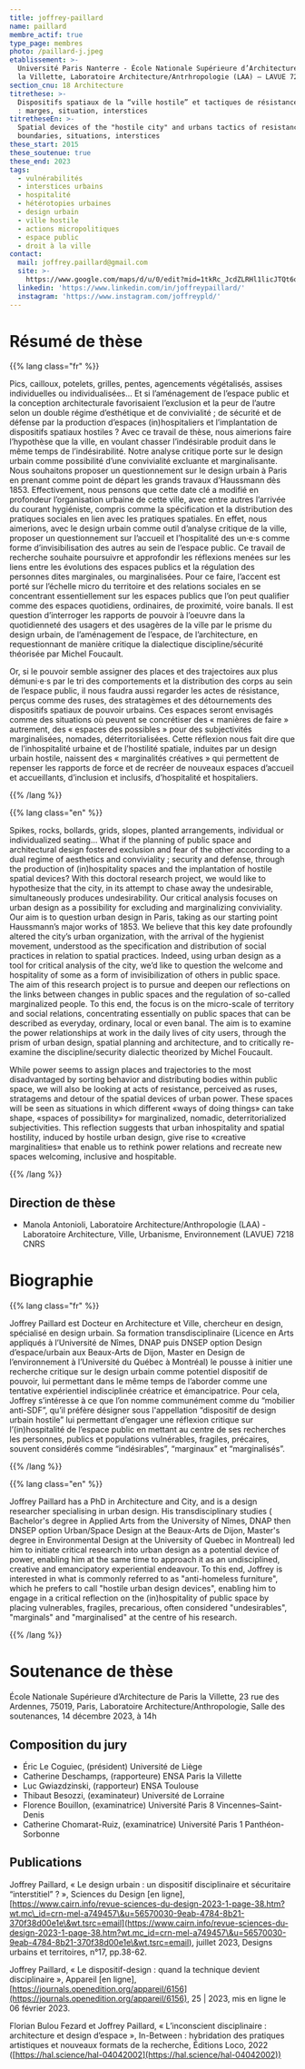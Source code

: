 ```yaml
---
title: joffrey-paillard
name: paillard
membre_actif: true
type_page: membres
photo: /paillard-j.jpeg
etablissement: >-
  Université Paris Nanterre - École Nationale Supérieure d’Architecture de Paris
  la Villette, Laboratoire Architecture/Antrhropologie (LAA) – LAVUE 7218 CNRS
section_cnu: 18 Architecture
titrethese: >-
  Dispositifs spatiaux de la “ville hostile” et tactiques de résistance urbaine
  : marges, situation, interstices
titretheseEn: >-
  Spatial devices of the "hostile city" and urbans tactics of resistance :
  boundaries, situations, interstices
these_start: 2015
these_soutenue: true
these_end: 2023
tags:
  - vulnérabilités
  - interstices urbains
  - hospitalité
  - hétérotopies urbaines
  - design urbain
  - ville hostile
  - actions micropolitiques
  - espace public
  - droit à la ville
contact:
  mail: joffrey.paillard@gmail.com
  site: >-
    https://www.google.com/maps/d/u/0/edit?mid=1tkRc_JcdZLRHl1licJTQt6qomeCTDq6Q&ll=48.87506759228127%2C2.34661453277341&z=14
  linkedin: 'https://www.linkedin.com/in/joffreypaillard/'
  instagram: 'https://www.instagram.com/joffreypld/'
---
```


<!-- Supprimer les parties non remplies (supprimer les blocks de lang s'il n'y a pas deux langues). Tu es libre d'ajouter ce que tu veux à cette partie -->

# Résumé de thèse

{{% lang class="fr" %}}

Pics, cailloux, potelets, grilles, pentes, agencements végétalisés, assises individuelles ou individualisées... Et si l’aménagement de l’espace public et la conception architecturale favorisaient l’exclusion et la peur de l’autre selon un double régime d’esthétique et de convivialité ; de sécurité et de défense par la production d’espaces (in)hospitaliers et l’implantation de dispositifs spatiaux hostiles ? Avec ce travail de thèse, nous aimerions faire l’hypothèse que la ville, en voulant chasser l’indésirable produit dans le même temps de l’indésirabilité. Notre analyse critique porte sur le design urbain comme possibilité d’une convivialité excluante et marginalisante. Nous souhaitons proposer un questionnement sur le design urbain à Paris en prenant comme point de départ les grands travaux d’Haussmann dès 1853. Effectivement, nous pensons que cette date clé a modifié en profondeur l’organisation urbaine de cette ville, avec entre autres l’arrivée du courant hygiéniste, compris comme la spécification et la distribution des pratiques sociales en lien avec les pratiques spatiales. En effet, nous aimerions, avec le design urbain comme outil d’analyse critique de la ville, proposer un questionnement sur l’accueil et l’hospitalité des un·e·s comme forme d’invisibilisation des autres au sein de l’espace public. Ce travail de recherche souhaite poursuivre et approfondir les réflexions menées sur les liens entre les évolutions des espaces publics et la régulation des personnes dites marginales, ou marginalisées. Pour ce faire, l’accent est porté sur l’échelle micro du territoire et des relations sociales en se concentrant essentiellement sur les espaces publics que l’on peut qualifier comme des espaces quotidiens, ordinaires, de proximité, voire banals. Il est question d’interroger les rapports de pouvoir à l’oeuvre dans la quotidienneté des usagers et des usagères de la ville par le prisme du design urbain, de l’aménagement de l’espace, de l’architecture, en requestionnant de manière critique la dialectique discipline/sécurité théorisée par Michel Foucault.

Or, si le pouvoir semble assigner des places et des trajectoires aux plus démuni·e·s par le tri des comportements et la distribution des corps au sein de l’espace public, il nous faudra aussi regarder les actes de résistance, perçus comme des ruses, des stratagèmes et des détournements des dispositifs spatiaux de pouvoir urbains. Ces espaces seront envisagés comme des situations où peuvent se concrétiser des « manières de faire » autrement, des « espaces des possibles » pour des subjectivités marginalisées, nomades, déterritorialisées. Cette réflexion nous fait dire que de l’inhospitalité urbaine et de l’hostilité spatiale, induites par un design urbain hostile, naissent des « marginalités créatives » qui permettent de repenser les rapports de force et de recréer de nouveaux espaces d’accueil et accueillants, d’inclusion et inclusifs, d’hospitalité et hospitaliers.

{{% /lang %}}

{{% lang class="en" %}}

Spikes, rocks, bollards, grids, slopes, planted arrangements, individual or individualized seating... What if the planning of public space and architectural design fostered exclusion and fear of the other according to a dual regime of aesthetics and conviviality ; security and defense, through the production of (in)hospitality spaces and the implantation of hostile spatial devices? With this doctoral research project, we would like to hypothesize that the city, in its attempt to chase away the undesirable, simultaneously produces undesirability. Our critical analysis focuses on urban design as a possibility for excluding and marginalizing conviviality. Our aim is to question urban design in Paris, taking as our starting point Haussmann’s major works of 1853. We believe that this key date profoundly altered the city’s urban organization, with the arrival of the hygienist movement, understood as the specification and distribution of social practices in relation to spatial practices. Indeed, using urban design as a tool for critical analysis of the city, we’d like to question the welcome and hospitality of some as a form of invisibilization of others in public space. The aim of this research project is to pursue and deepen our reflections on the links between changes in public spaces and the regulation of so-called marginalized people. To this end, the focus is on the micro-scale of territory and social relations, concentrating essentially on public spaces that can be described as everyday, ordinary, local or even banal. The aim is to examine the power relationships at work in the daily lives of city users, through the prism of urban design, spatial planning and architecture, and to critically re-examine the discipline/security dialectic theorized by Michel Foucault.

While power seems to assign places and trajectories to the most disadvantaged by sorting behavior and distributing bodies within public space, we will also be looking at acts of resistance, perceived as ruses, stratagems and detour of the spatial devices of urban power. These spaces will be seen as situations in which different «ways of doing things» can take shape, «spaces of possibility» for marginalized, nomadic, deterritorialized subjectivities. This reflection suggests that urban inhospitality and spatial hostility, induced by hostile urban design, give rise to «creative marginalities» that enable us to rethink power relations and recreate new spaces welcoming, inclusive and hospitable.

{{% /lang %}}

## Direction de thèse

* Manola Antonioli, Laboratoire Architecture/Anthropologie (LAA) - Laboratoire Architecture, Ville, Urbanisme, Environnement (LAVUE) 7218 CNRS

# Biographie

{{% lang class="fr" %}}

Joffrey Paillard est Docteur en Architecture et Ville, chercheur en design, spécialisé en design urbain. Sa formation transdisciplinaire (Licence en Arts appliqués à l’Université de Nîmes, DNAP puis DNSEP option Design d’espace/urbain aux Beaux-Arts de Dijon, Master en Design de l’environnement à l’Université du Québec à Montréal) le pousse à initier une recherche critique sur le design urbain comme potentiel dispositif de pouvoir, lui permettant dans le même temps de l’aborder comme une tentative expérientiel indisciplinée créatrice et émancipatrice. Pour cela, Joffrey s’intéresse à ce que l’on nomme communément comme du “mobilier anti-SDF”, qu’il préfère désigner sous l'appellation “dispositif de design urbain hostile” lui permettant d’engager une réflexion critique sur l’(in)hospitalité de l’espace public en mettant au centre de ses recherches les personnes, publics et populations vulnérables, fragiles, précaires, souvent considérés comme “indésirables”, “marginaux” et “marginalisés”.

{{% /lang %}}

{{% lang class="en" %}}

Joffrey Paillard has a PhD in Architecture and City, and is a design researcher specialising in urban design. His transdisciplinary studies ( Bachelor's degree in Applied Arts from the University of Nîmes, DNAP then DNSEP option Urban/Space Design at the Beaux-Arts de Dijon, Master's degree in Environmental Design at the University of Quebec in Montreal) led him to initiate critical research into urban design as a potential device of power, enabling him at the same time to approach it as an undisciplined, creative and emancipatory experiential endeavour. To this end, Joffrey is interested in what is commonly referred to as "anti-homeless furniture", which he prefers to call "hostile urban design devices", enabling him to engage in a critical reflection on the (in)hospitality of public space by placing vulnerables, fragiles, precarious, often considered "undesirables", "marginals" and "marginalised" at the centre of his research.

{{% /lang %}}

# Soutenance de thèse

École Nationale Supérieure d’Architecture de Paris la Villette, 23 rue des Ardennes, 75019, Paris, Laboratoire Architecture/Anthropologie, Salle des soutenances, 14 décembre 2023, à 14h

## Composition du jury

* Éric Le Coguiec, (président) Université de Liège
* Catherine Deschamps, (rapporteure) ENSA Paris la Villette
* Luc Gwiazdzinski, (rapporteur) ENSA Toulouse
* Thibaut Besozzi, (examinateur) Université de Lorraine
* Florence Bouillon, (examinatrice) Université Paris 8 Vincennes–Saint-Denis
* Catherine Chomarat-Ruiz, (examinatrice) Université Paris 1 Panthéon-Sorbonne

## Publications

Joffrey Paillard, « Le design urbain : un dispositif disciplinaire et sécuritaire “interstitiel” ? », Sciences du Design \[en ligne], [https://www.cairn.info/revue-sciences-du-design-2023-1-page-38.htm?wt.mc\_id=crn-mel-a749457\&u=56570030-9eab-4784-8b21-370f38d00e1e\&wt.tsrc=email](https://www.cairn.info/revue-sciences-du-design-2023-1-page-38.htm?wt.mc_id=crn-mel-a749457\&u=56570030-9eab-4784-8b21-370f38d00e1e\&wt.tsrc=email), juillet 2023, Designs urbains et territoires, n°17, pp.38-62.

Joffrey Paillard, « Le dispositif-design : quand la technique devient disciplinaire », Appareil \[en ligne], [https://journals.openedition.org/appareil/6156](https://journals.openedition.org/appareil/6156), 25 | 2023, mis en ligne le 06 février 2023.

Florian Bulou Fezard et Joffrey Paillard, « L’inconscient disciplinaire : architecture et design d’espace », In-Between : hybridation des pratiques artistiques et nouveaux formats de la recherche, Éditions Loco, 2022 ([https://hal.science/hal-04042002](https://hal.science/hal-04042002))
